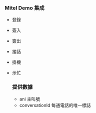 ### Mitel Demo 集成

- 登錄

- 簽入

- 簽出

- 接話

- 掛機

- 示忙





  ### 提供數據

  - ani   主叫號
  - conversationId  每通電話的唯一標誌
